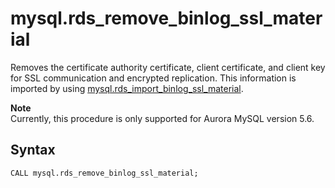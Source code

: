 # mysql\.rds\_remove\_binlog\_ssl\_material<a name="mysql_rds_remove_binlog_ssl_material"></a>

Removes the certificate authority certificate, client certificate, and client key for SSL communication and encrypted replication\. This information is imported by using [mysql\.rds\_import\_binlog\_ssl\_material](mysql_rds_import_binlog_ssl_material.md)\.

**Note**  
Currently, this procedure is only supported for Aurora MySQL version 5\.6\.

## Syntax<a name="mysql_rds_remove_binlog_ssl_material-syntax"></a>

 

```
CALL mysql.rds_remove_binlog_ssl_material;
```